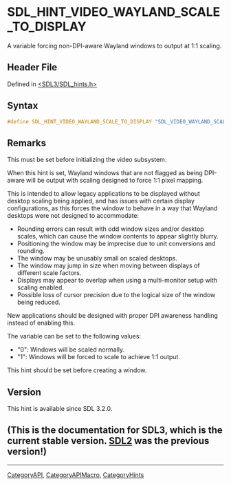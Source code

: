 # SDL_HINT_VIDEO_WAYLAND_SCALE_TO_DISPLAY

A variable forcing non-DPI-aware Wayland windows to output at 1:1 scaling.

## Header File

Defined in [<SDL3/SDL_hints.h>](https://github.com/libsdl-org/SDL/blob/main/include/SDL3/SDL_hints.h)

## Syntax

```c
#define SDL_HINT_VIDEO_WAYLAND_SCALE_TO_DISPLAY "SDL_VIDEO_WAYLAND_SCALE_TO_DISPLAY"
```

## Remarks

This must be set before initializing the video subsystem.

When this hint is set, Wayland windows that are not flagged as being
DPI-aware will be output with scaling designed to force 1:1 pixel mapping.

This is intended to allow legacy applications to be displayed without
desktop scaling being applied, and has issues with certain display
configurations, as this forces the window to behave in a way that Wayland
desktops were not designed to accommodate:

- Rounding errors can result with odd window sizes and/or desktop scales,
  which can cause the window contents to appear slightly blurry.
- Positioning the window may be imprecise due to unit conversions and
  rounding.
- The window may be unusably small on scaled desktops.
- The window may jump in size when moving between displays of different
  scale factors.
- Displays may appear to overlap when using a multi-monitor setup with
  scaling enabled.
- Possible loss of cursor precision due to the logical size of the window
  being reduced.

New applications should be designed with proper DPI awareness handling
instead of enabling this.

The variable can be set to the following values:

- "0": Windows will be scaled normally.
- "1": Windows will be forced to scale to achieve 1:1 output.

This hint should be set before creating a window.

## Version

This hint is available since SDL 3.2.0.

## (This is the documentation for SDL3, which is the current stable version. [SDL2](https://wiki.libsdl.org/SDL2/) was the previous version!)



----
[CategoryAPI](CategoryAPI), [CategoryAPIMacro](CategoryAPIMacro), [CategoryHints](CategoryHints)

